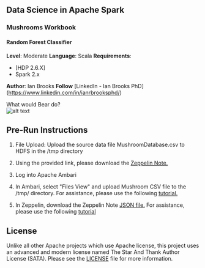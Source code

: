 ## Data Science in Apache Spark
### Mushrooms Workbook
#### Random Forest Classifier

**Level**: Moderate
**Language**: Scala
**Requirements**: 
- [HDP 2.6.X]
- Spark 2.x

**Author**: Ian Brooks
**Follow** [LinkedIn - Ian Brooks PhD] (https://www.linkedin.com/in/ianrbrooksphd/)

What would Bear do?  
![alt text][logo]

[logo]:https://static.thenortheasttoday.com/wp-content/uploads/2016/12/BearGrylls-800x445.png

## Pre-Run Instructions

1. File Upload: Upload the source data file MushroomDatabase.csv to HDFS in the /tmp directory 

2. Using the provided link, please download the [Zeppelin Note.](https://github.com/BrooksIan/DS_GTDB) 

3. Log into Apache Ambari 

4. In Ambari, select "Files View" and upload Mushroom CSV file to the /tmp/ directory.  For assistance, please use the following [tutorial.](https://fr.hortonworks.com/tutorial/loading-and-querying-data-with-hadoop/)

5. In Zeppelin, download the Zeppelin Note [JSON file.](https://github.com/BrooksIan/SacWomenInData) For assistance, please use the following [tutorial](https://hortonworks.com/tutorial/getting-started-with-apache-zeppelin/)

## License
Unlike all other Apache projects which use Apache license, this project uses an advanced and modern license named The Star And Thank Author License (SATA). Please see the [LICENSE](LICENSE) file for more information.

